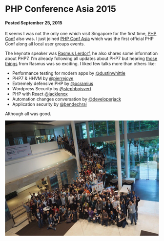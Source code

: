 # PHP Conference Asia 2015
#### Posted September 25, 2015

It seems I was not the only one which visit Singapore for the first time, [PHP Conf](http://phpconf.asia/) also was. I just joined [PHP Conf Asia](http://phpconf.asia/) which was the first official PHP Conf along all local user groups events.

The keynote speaker was [Rasmus Lerdorf](https://en.wikipedia.org/wiki/Rasmus_Lerdorf), he also shares some information about PHP7. I'm already following all updates about PHP7 but hearing [those things](https://www.youtube.com/watch?v=MT4rRWKygq0) from Rasmus was so exciting.
I liked few talks more than others like: 
- Performance testing for modern apps by [@dustinwhittle](https://twitter.com/dustinwhittle)
- PHP7 & HHVM by [@pierrejoye](https://twitter.com/pierrejoye)
- Extremely defensive PHP by [@ocramius](https://twitter.com/ocramius) 
- Wordpress Security by [@stephboisvert](https://twitter.com/stephboisvert)
- PHP with React [@jacklenox](https://twitter.com/jacklenox)
- Automation changes conversation by [@developerjack](https://twitter.com/developerjack)
- Application security by [@bendechrai](https://twitter.com/bendechrai)

Although all was good.

![PHPConf.asia](/storage/phpconf_asia_2015.jpg)